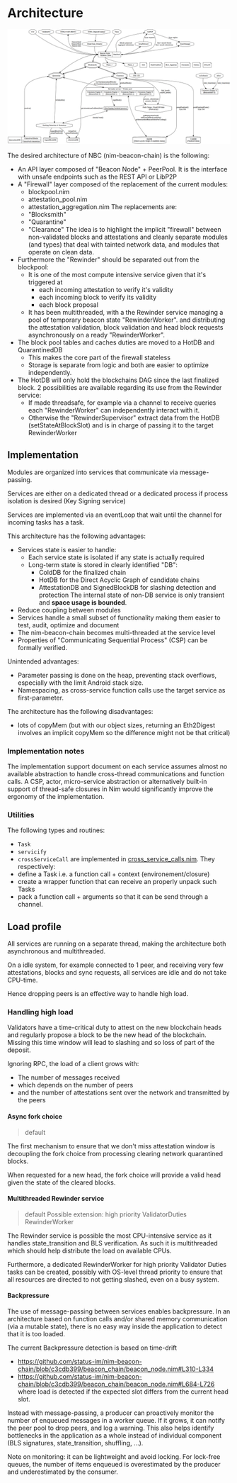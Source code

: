 # Architecture

![Architecture](https://raw.githubusercontent.com/mratsim/blocksmith/master/architecture_phase0.png)

The desired architecture of NBC (nim-beacon-chain) is the following:
- An API layer composed of "Beacon Node" + PeerPool.
  It is the interface with unsafe endpoints such as the REST API or LibP2P
- A "Firewall" layer composed of the replacement of the current modules:
  - blockpool.nim
  - attestation_pool.nim
  - attestation_aggregation.nim
  The replacements are:
  - "Blocksmith"
  - "Quarantine"
  - "Clearance"
  The idea is to highlight the implicit "firewall" between non-validated blocks and attestations
  and cleanly separate modules (and types) that deal with tainted network data,
  and modules that operate on clean data.
- Furthermore the "Rewinder" should be separated out from the blockpool:
  - It is one of the most compute intensive service given that it's triggered at
    - each incoming attestation to verify it's validity
    - each incoming block to verify its validity
    - each block proposal
  - It has been multithreaded, with a the Rewinder service managing a pool of temporary beacon state "RewinderWorker".
    and distributing the attestation validation, block validation and head block requests
    asynchronously on a ready "RewinderWorker".
- The block pool tables and caches duties are moved to a HotDB and QuarantinedDB
  - This makes the core part of the firewall stateless
  - Storage is separate from logic and both are easier to optimize independently.
- The HotDB will only hold the blockchains DAG since the last finalized block.
  2 possibilities are available regarding its use from the Rewinder service:
  - If made threadsafe, for example via a channel to receive queries
    each "RewinderWorker" can independently interact with it.
  - Otherwise the "RewinderSupervisor" extract data from the HotDB (setStateAtBlockSlot) and is in charge of passing it to the target RewinderWorker

## Implementation

Modules are organized into services that communicate via message-passing.

Services are either on a dedicated thread or a dedicated process if process isolation is desired (Key Signing service)

Services are implemented via an eventLoop that wait until the channel for incoming tasks has a task.

This architecture has the following advantages:
- Services state is easier to handle:
  - Each service state is isolated if any state is actually required
  - Long-term state is stored in clearly identified "DB":
    - ColdDB for the finalized chain
    - HotDB for the Direct Acyclic Graph of candidate chains
    - AttestationDB and SignedBlockDB for slashing detection and protection
    The internal state of non-DB service is only transient and **space usage is bounded**.
- Reduce coupling between modules
- Services handle a small subset of functionality making them easier to test, audit, optimize and document
- The nim-beacon-chain becomes multi-threaded at the service level
- Properties of "Communicating Sequential Process" (CSP) can be formally verified.

Unintended advantages:
- Parameter passing is done on the heap, preventing stack overflows, especially with the limit Android stack size.
- Namespacing, as cross-service function calls use the target service as first-parameter.

The architecture has the following disadvantages:
- lots of copyMem (but with our object sizes, returning an Eth2Digest involves an implicit copyMem so the difference might not be that critical)

### Implementation notes

The implementation support document on each service assumes almost no available abstraction to handle cross-thread communications and function calls. A CSP, actor, micro-service abstraction or alternatively built-in support of thread-safe closures in Nim would significantly improve the ergonomy of the implementation.

### Utilities

The following types and routines:
- `Task`
- `servicify`
- `crossServiceCall`
are implemented in [cross_service_calls.nim](cross_service_calls.nim).
They respectively:
- define a Task i.e. a function call + context (environement/closure)
- create a wrapper function that can receive an properly unpack such Tasks
- pack a function call + arguments so that it can be send through a channel.

## Load profile

All services are running on a separate thread, making the architecture both asynchronous and multithreaded.

On a idle system, for example connected to 1 peer, and receiving very few attestations, blocks and sync requests,
all services are idle and do not take CPU-time.

Hence dropping peers is an effective way to handle high load.

### Handling high load

Validators have a time-critical duty to attest on the new blockchain heads and regularly propose a block to be the new head of the blockchain.
Missing this time window will lead to slashing and so loss of part of the deposit.

Ignoring RPC, the load of a client grows with:
- The number of messages received
- which depends on the number of peers
- and the number of attestations sent over the network and transmitted by the peers

#### Async fork choice

> default

The first mechanism to ensure that we don't miss attestation window is decoupling the fork choice from
processing clearing network quarantined blocks.

When requested for a new head, the fork choice will provide a valid head given the state of the cleared blocks.

#### Multithreaded Rewinder service

> default
> Possible extension: high priority ValidatorDuties RewinderWorker

The Rewinder service is possible the most CPU-intensive service as it handles state_transition and BLS verification.
As such it is multithreaded which should help distribute the load on available CPUs.

Furthermore, a dedicated RewinderWorker for high priority Validator Duties tasks can be created, possibly with OS-level thread priority to ensure that all resources are directed to not getting slashed, even on a busy system.

#### Backpressure

The use of message-passing between services enables backpressure.
In an architecture based on function calls and/or shared memory communication (via a mutable state),
there is no easy way inside the application to detect that it is too loaded.

The current Backpressure detection is based on time-drift
- https://github.com/status-im/nim-beacon-chain/blob/c3cdb399/beacon_chain/beacon_node.nim#L310-L334
- https://github.com/status-im/nim-beacon-chain/blob/c3cdb399/beacon_chain/beacon_node.nim#L684-L726
where load is detected if the expected slot differs from the current head slot.

Instead with message-passing, a producer can proactively monitor the number of enqueued messages in a worker queue. If it grows, it can notify the peer pool to drop peers, and log a warning.
This also helps identify bottlenecks in the application as a whole instead of individual component (BLS signatures, state_transition, shuffling, ...).

Note on monitoring: it can be lightweight and avoid locking. For lock-free queues, the number of items enqueued is overestimated by the producer and underestimated by the consumer.
